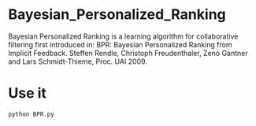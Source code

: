 # Bayesian_Personalized_Ranking

Bayesian Personalized Ranking is a learning algorithm for collaborative filtering first introduced in: BPR: Bayesian Personalized Ranking from Implicit Feedback. Steffen Rendle, Christoph Freudenthaler, Zeno Gantner and Lars Schmidt-Thieme, Proc. UAI 2009.

# Use it

```python
python BPR.py
```
